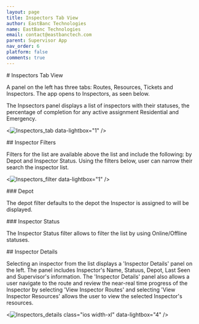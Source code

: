 ```yaml
---
layout: page
title: Inspectors Tab View
author: EastBanc Technologies
name: EastBanc Technologies
email: contact@eastbanctech.com
parent: Supervisor App
nav_order: 6
platform: false
comments: true
---
```

<section id="Inspectors-Tab-View" markdown="1">
# Inspectors Tab View

A panel on the left has three tabs: Routes, Resources, Tickets and Inspectors. The app opens to Inspectors, as seen below.

The Inpsectors panel displays a list of inspectors with their statuses, the percentage of completion for any active assignment Residential and Emergency.

<![Inspectors_tab](https://github.com/eastbanctech/snowiq-docs/assets/121882947/5b066bd1-2787-4a53-b654-48f058fb7454) data-lightbox="1" />

<section id="Inspector-Filters" markdown="1">
## Inspector Filters

Filters for the list are available above the list and include the following: by Depot and Inspector Status. Using the filters below, user can narrow their search the inspector list. 

<![Inspectors_filter](https://github.com/eastbanctech/snowiq-docs/assets/121882947/b3527ccf-41ba-4629-b73b-d552306fc4c9) data-lightbox="1" />

<section id="Depot" markdown="1">
### Depot

The depot filter defaults to the depot the Inspector is assigned to will be displayed. 
</section>

<section id="Inspector Status" markdown="1">
### Inspector Status

The Inspector Status filter allows to filter the list by using Online/Offline statuses. 

</section>
</section>

<section id="Route-Details" markdown="1">
## Inspector Details

Selecting an inspector from the list displays a 'Inspector Details' panel on the left. The panel includes Inspector's Name, Statuus, Depot, Last Seen and Supervisor's information. The 'Inspector Details' panel also allows a user navigate to the route and review the near-real time progress of the Inspector by selecting 'View Inspector Routes' and selecting 'View Inspector Resources' allows the user to view the selected Inspector's resources.  

<![Inspectors_details](https://github.com/eastbanctech/snowiq-docs/assets/121882947/d1ec39f7-00ef-4863-92fc-8f707056176c) class="ios width-xl" data-lightbox="4" />

</section>
</section>
